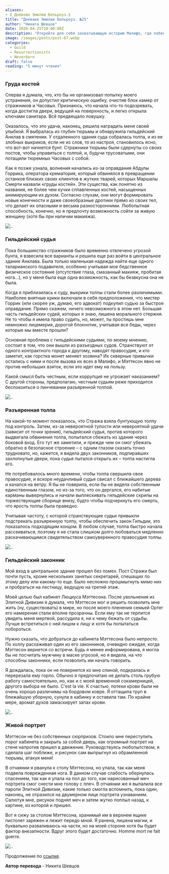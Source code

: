 ```yaml
---
aliases: 
- ⟪ Дневник Эмилии Бельроуз.⟫
title: "Дневник Эмилии Бельроуз. №25"
author: "Никита Шевцов"
date: 2020-04-25T10:00:00Z
description: "Откройте для себя захватывающую историю Малифо, где побег из тюрьмы приводит к хаосу в анклаве гильдии. Узнайте о «кучах костей» и опасных существах, которые они создают, и следуйте за главным героем, пока она путешествует по этому опасному миру оживляющих духов и коварных заговоров. | мистический рассказ"
image: /images/posts/post-67.webp
categories: 
  - Guild
  - Resurrectionists
  - Neverborn
draft: false
reading: "5 минут чтения"
---
```


### Груда костей

Сперва я думала, что, кто бы не организовал попытку моего устранения, он допустил критическую ошибку, очистив блок камер от стражников и Часовых. Признаюсь, что начала что-то подозревать, когда достигла двери, ведущей на поверхность, и легко открыла ключами санитара. Всё предвещало ловушку.

Оказалось, что это удача, наконец, решила наградить меня своей улыбкой. Я выбралась из глубин тюрьмы и обнаружила гильдейский Анклав в смятении. У отдаленного здания суда собралась толпа, и из ее злобных выкриков, если не из слов, то из настроя, становилось ясно, что вот-вот начнется бунт. Стражники тюрьмы были сдернуты со своих постов, чтобы управиться с толпой, и, будучи трусоватыми, они потащили тюремных Часовых с собой.

Как я позже узнала, волнения начались из-за оправдания Абдулы Горрика, оператора крематория, который обвинялся в превращении останков близких своих клиентов в жутких тварей, которых Маршалы Смерти назвали «груды костей». Эти существа, как понятно из названия, не более чем кучки сплавленных костей, насыщенных анимирующим их духом. Согласно слухам, они могут формировать новые конечности и даже своеобразные дротики прямо из своих тел, что делает их опасными и весьма разносторонними. Любопытная способность, конечно, но я предпочту возможность сойти за живую женщину (хотя бы при наличии макияжа).

![..](/images/posts/post-80_img1.webp)


### Гильдейский судья

Пока большинство стражников было временно отвлечено угрозой бунта, я взвесила все варианты и решила еще раз войти в центральное здание Анклава. Была только маленькая надежда найти еще одного таларианского подавителя, особенно учитывая мое бедственное физическое состояние (отсутствие глаза, смазанный макияж, пробитая нога…), но у меня была еще одна возможность, как бы безвкусна она не была.

Когда я приблизилась к суду, выкрики толпы стали более различимыми. Наиболее внятные крики включали в себя предположения, что мистер Горрик (или скорее уж, думаю, его адвокат) подкупил судью за быстрое оправдание. Прямо скажем, ничего невозможного в этом нет. Большая часть гильдейских судей, которых я знаю, лишена морального стержня. Не то чтобы я имела право судить, но, может, ты простишь мне немножко лицемерия, дорогой блокнотик, учитывая все беды, через которые мы вместе прошли?

Основная проблема с гильдейскими судьями, по моему мнению, состоит в том, что они вышли из разъездных судов. Странствуют от одного контрактного города к другому, наводят правосудие, и кто заметит, как горстка монет меняет хозяина? Их скверные привычки остались с ними и после вызова их всех в Малифо, и Мэттесон явно не против небольших взяток, если это идет ему на пользу.

Какой смысл быть честным, если коррупция не угрожает наказанием? С другой стороны, предполагаю, честным судьям реже приходится беспокоиться о линчевании разъяренной толпой.

![..](/images/posts/post-80_img2.webp)


### Разъяренная толпа

На какой-то момент показалось, что Стража взяла бунтующую толпу под контроль. Затем, из-за невероятной тупости или невероятной удачи (зависит от точки зрения), гильдейский судья, против которого выдвигала обвинения толпа, попытался сбежать из здания через боковой вход. Его тут же заметили, и прежде чем он смог убежать обратно в безопасное строение – с одним глазом сказать точно трудновато, но, кажется, я видела двух законников, подпиравших захлопнутые двери, пока судья пытался открыть их – толпа настигла его.

Не потребовалось много времени, чтобы толпа свершила свое правосудие, и вскоре неудачливый судья свисал с ближайшего дерева и качался на ветру. Я бы не поверила, если бы не видела собственным единственным глазом, но из-за того, что он дергался, его набитые карманы вывернулись и начали выплескивать гильдейские скрипы на торжествующие сборище внизу, будто чтобы подчеркнуть его смерть, что ярость толпы была праведно.

Учитывая частоту, с которой странствующие судьи привыкли подстрекать разъяренную толпу, чтобы обеспечить закон Гильдии, это показалось подходящим концом. В любом случае, толпа быстро начала рассеиваться, поэтому я не стала слишком долго любоваться медленно раскачивающимся свидетельством самоуверенного правосудия толпы.

![..](/images/posts/post-80_img3.webp)


### Гильдейский законник

Мой вход в центральное здание прошел без помех. Пост Стражи был почти пусть, кроме нескольких занятых секретарей, спешащих по этому делу или какому-то еще. Было несложно прошмыгнуть мимо них и пробраться на лестницу, ведущую на третий этаж.

Моей целью был кабинет Люциуса Мэттесона. После увольнения из Элитной Дивизии я думала, что Мэттесон мог и решить позволить мне жить (ну, существовать) в мире, но после моего пленения семьей Ортег его намерения стали вполне прозрачны. Если ему так не терпится увидеть меня мертвой, рассудила я, ни к чему бежать от судьбы. Лучше встретиться с ней лицом к лицу и хотя бы попытаться побороться.

Нужно сказать, что добраться до кабинета Мэттесона было непросто. По холлу расхаживал один из его законников, очевидно ожидая, когда Мэттесон вернется со встречи. Будь я менее информирована, я могла бы не посчитать мужчину в маске угрозой, но я видела, на что способны законники, если позволить им начать говорить.

Я дождалась, пока он не повернется ко мне спиной, подкралась и перерезала ему горло. Обычно я предпочитаю не делать столь грубую работу самостоятельно, но, как и с моей временной сокамерницей, другого выбора не было. C'est la vie. К счастью, потеки крови были не очень хорошо различимы на бордовом ковре. Я оттащила труп в ближайшую уборную, сунула в кабинку и оставила там. По крайне мере, аромат духов замаскирует запах крови.

![..](/images/posts/post-80_img4.webp)


### Живой портрет

Мэттесон не без собственных сюрпризов. Стоило мне переступить порог кабинета и закрыть за собой дверь, как огромный портрет на стене напротив пришел в движение. Руководствуясь любопытством, я сделала шаг поближе, и рисунок сам выпрыгнул из обрамленной тюрьмы, атакуя меня!

В отчаянии я рванула к столу Мэттесона, но упала, так как меня подвела поврежденная нога. В данном случае слабость обернулась спасением, так как я упала на пол до того, как нарисованный меч портрета смог снести мне голову с плеч. В отчаянии же я выпалила все пароли Элитной Дивизии, какие только смогла вспомнить, пока один, наконец, не отразился на двумерном лице портрета узнаванием. Салютуя мне, рисунок поднял меч и затем жутко поплыл назад, к картине, из которой и пришел.

Вот я сижу за столом Мэттесона, хранимый им в верхнем ящике пистолет заряжен и лежит передо мной. Я ранена, лишена магии, и буквально разваливаюсь на части, но на моей стороне хотя бы будет фактор внезапности. Вдруг этого будет достаточно. Homme mort ne fait guerre.

![..](/images/posts/post-80_img5.webp)


Продолжение по [ссылке](http://malifaux.ru/posts/post-66).


**Автор перевода** - Никита Шевцов


